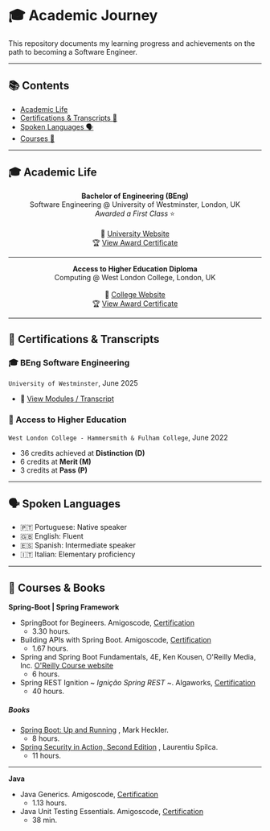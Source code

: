 # 🎓 Academic Journey

This repository documents my learning progress and achievements on the path to becoming a Software Engineer.

---

## 📚 Contents

- [Academic Life](#academic-life)
- [Certifications & Transcripts 📜](#certifications--transcripts-)
- [Spoken Languages 🗣️](#spoken-languages-)
- [Courses 🎯](#courses-)

---

## 🎓 Academic Life

<p align="center">
  <strong>Bachelor of Engineering (BEng)</strong><br>
  Software Engineering @ University of Westminster, London, UK<br>
  <em>Awarded a First Class</em> ⭐<br><br>
  🔗 <a href="https://www.westminster.ac.uk/" target="_blank">University Website</a><br>
  🏆 <a href="./certificates/university_diploma.png" target="_blank">View Award Certificate</a>
</p>

---

<p align="center">
  <strong>Access to Higher Education Diploma</strong><br>
  Computing @ West London College, London, UK<br><br>
  🔗 <a href="https://www.wlc.ac.uk/" target="_blank">College Website</a><br>
  🏆 <a href="./certificates/access_diploma.png" target="_blank">View Award Certificate</a>
</p>

---

## 📜 Certifications & Transcripts

### 🎓 BEng Software Engineering

`University of Westminster`, June 2025

- 🧾 [View Modules / Transcript](./img/university-transcript.png)

### 📘 Access to Higher Education

`West London College - Hammersmith & Fulham College`, June 2022

- 36 credits achieved at **Distinction (D)**
- 6 credits at **Merit (M)**
- 3 credits at **Pass (P)**

---

## 🗣️ Spoken Languages

- 🇵🇹 Portuguese: Native speaker
- 🇬🇧 English: Fluent
- 🇪🇸 Spanish: Intermediate speaker
- 🇮🇹 Italian: Elementary proficiency

---

## 🎯 Courses & Books

**Spring-Boot | Spring Framework**

- SpringBoot for Begineers. Amigoscode, [Certification](./certificates/amigoscode-springboot-for-beginners.pdf)
  - 3.30 hours.
- Building APIs with Spring Boot. Amigoscode, [Certification](./certificates/amigoscode-building-APIs-with-SpringBoot.pdf)
  - 1.67 hours.
- Spring and Spring Boot Fundamentals, 4E, Ken Kousen, O'Reilly Media, Inc. <a href="https://www.oreilly.com/videos/spring-and-spring/0636920908272/" target="_blank">O'Reilly Course website</a><br>
  - 6 hours.
- Spring REST Ignition ~ _Ignição Spring REST_ ~. Algaworks, [Certification](./certificates/algaworks_spring_rest.png)
  - 40 hours.

##### Books

- <a href="https://www.oreilly.com/library/view/spring-boot-up/9781492076971/" target="_blank">Spring Boot: Up and Running</a> , Mark Heckler.
  - 8 hours.
- <a href="https://www.bing.com/search?q=Spring+Security+in+Action%2C+Second+Edition&cvid=c042d52883744aea999c2506bdb07cab&gs_lcrp=EgRlZGdlKgYIABBFGDkyBggAEEUYOTIGCAEQABhAMgYIAhAAGEAyBggDEAAYQDIGCAQQABhAMgYIBRAAGEAyBggGEAAYQDIGCAcQABhAMgYICBAAGEDSAQcyOTVqMGo0qAIIsAIB&FORM=ANAB01&PC=U531" target="_blank">Spring Security in Action, Second Edition</a> , Laurentiu Spilca.
  - 11 hours.

---

**Java**

- Java Generics. Amigoscode, [Certification](./certificates/Java-generics.pdf)
  - 1.13 hours.
- Java Unit Testing Essentials. Amigoscode, [Certification](./certificates/Java-unit-testing.pdf)
  - 38 min.
